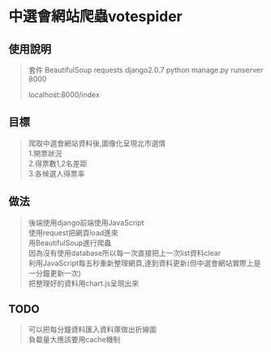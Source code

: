# 中選會網站爬蟲votespider

## 使用說明
>套件 BeautifulSoup requests django2.0.7
>python manage.py runserver 8000
>
>localhost:8000/index
## 目標
>爬取中選會網站資料後,圖像化呈現北市選情  
 1.開票狀況  
 2.得票數1,2名差距  
 3.各候選人得票率  

## 做法
>後端使用django前端使用JavaScript  
使用request把網頁load進來  
用BeautifulSoup進行爬蟲  
因為沒有使用database所以每一次直接把上一次list資料clear  
利用JavaScript每五秒重新整理網頁,達到資料更新(但中選會網站實際上是一分鐘更新一次)  
把整理好的資料用chart.js呈現出來  

## TODO
>可以把每分鐘資料匯入資料庫做出折線圖  
負載量大應該要用cache機制

